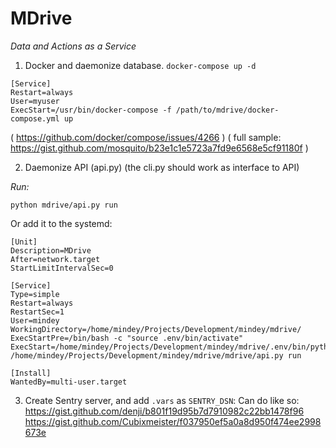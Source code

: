# MDrive
_Data and Actions as a Service_

1. Docker and daemonize database.
`docker-compose up -d`

```
[Service]
Restart=always
User=myuser
ExecStart=/usr/bin/docker-compose -f /path/to/mdrive/docker-compose.yml up
```

( https://github.com/docker/compose/issues/4266 )
( full sample: https://gist.github.com/mosquito/b23e1c1e5723a7fd9e6568e5cf91180f )

2. Daemonize API (api.py)
(the cli.py should work as interface to API)

*Run:*

`python mdrive/api.py run`

Or add it to the systemd:

```
[Unit]
Description=MDrive
After=network.target
StartLimitIntervalSec=0

[Service]
Type=simple
Restart=always
RestartSec=1
User=mindey
WorkingDirectory=/home/mindey/Projects/Development/mindey/mdrive/
ExecStartPre=/bin/bash -c "source .env/bin/activate"
ExecStart=/home/mindey/Projects/Development/mindey/mdrive/.env/bin/python3 /home/mindey/Projects/Development/mindey/mdrive/mdrive/api.py run

[Install]
WantedBy=multi-user.target
```

3. Create Sentry server, and add `.vars` as `SENTRY_DSN`:
Can do like so:
https://gist.github.com/denji/b801f19d95b7d7910982c22bb1478f96
https://gist.github.com/Cubixmeister/f037950ef5a0a8d950f474ee2998673e
